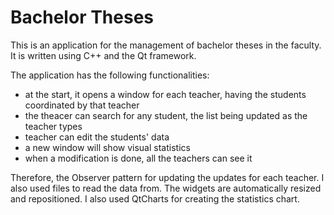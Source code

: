 Bachelor Theses
===============

This is an application for the management of bachelor theses in the faculty. It is written using C++ and the Qt framework. 

The application has the following functionalities:
  * at the start, it opens a window for each teacher, having the students coordinated by that teacher
  * the theacer can search for any student, the list being updated as the teacher types
  * teacher can edit the students' data
  * a new window will show visual statistics
  * when a modification is done, all the teachers can see it
  
Therefore, the Observer pattern for updating the updates for each teacher. I also used files to read the data from.
The widgets are automatically resized and repositioned. I also used QtCharts for creating the statistics chart.

